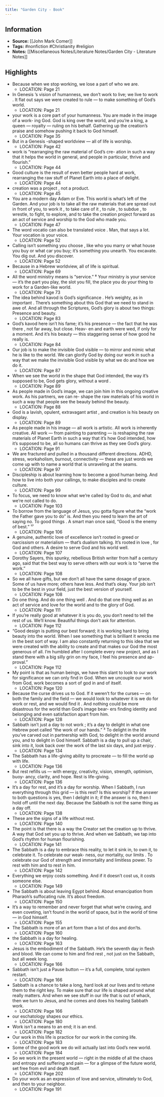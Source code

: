 ```yaml
---
title: "Garden City - Book"
---
```

## Information
- **Source:** [[John Mark Comer]]
- **Tags:** #nonfiction #Christianity #religion
- **Notes:** [[Miscellaneous Notes/Literature Notes/Garden City - Literature Notes]]

## Highlights
- Because when we stop working, we lose a part of who we are.
	- LOCATION: Page 21
- In   Genesis ’s   vision   of   humanness,   we   don’t   work   to   live;   we   live   to   work .   It   flat   out   says   we   were   created   to rule — to make something of God’s world. 
	- LOCATION: Page 21
- your   work   is   a   core   part   of   your   humanness.   You   are   made   in   the   image   of   a   work- ing   God.   God   is   king   over   the   world,   and   you’re   a   king,   a   queen   —   royalty   —   ruling   on   his   behalf.   Gathering   up the creation’s praise and somehow pushing it back to God himself. 
	- LOCATION: Page 35
- But   in   a Genesis -shaped   worldview   —   all   of   life   is   worship. 
	- LOCATION: Page 42
- work is “rearranging the raw material of God’s cre- ation   in   such   a   way   that   it   helps   the   world   in   general,   and   people   in   particular,   thrive   and   flourish.” 
	- LOCATION: Page 44
- Good culture is the result of even better people hard at work, rearranging the   raw   stuff   of   Planet   Earth   into   a   place   of   delight. 
	- LOCATION: Page 44
- creation   was   a project ,   not   a   product. 
	- LOCATION: Page 45
- You are a modern day Adam or Eve. This world is what’s left of the Garden. And your job is to take all the raw   materials   that   are   spread   out   in   front   of   you,   to   work   it ,   to   take   care   of   it ,   to   rule ,   to   subdue ,   to   wrestle,   to fight, to explore, and to take the creation project forward as an act of service and worship to the God who made you. 
	- LOCATION: Page 47
- The   word   vocatio   can   also   be   translated   voice .   Man,   that   says   a   lot.   Your   vocation   is   your   voice. 
	- LOCATION: Page 52
- Calling   isn’t   something   you   choose ,   like   who   you   marry   or   what   house   you   buy   or   what   car   you   buy;   it’s something you unearth. You excavate. You dig out. And you discover.
	- LOCATION: Page 52
- Because   in   a   Hebrew   worldview,   all   of   life   is   spiritual. 	
	- LOCATION: Page 69
- All   the   word   ministry   means   is   “service.” ⁸   Your   ministry   is   your   service   —   it’s   the   part   you   play,   the   slot   you fill, the place you do your thing to work for a Garden-like world. 
	- LOCATION: Page 73
- The   idea   behind   kavod   is   God’s   significance .   He’s   weighty,   as   in   important .   There’s   something   about   this God that we need to stand in awe of. And all through the Scriptures, God’s glory is about two things: Presence and beauty. 
	- LOCATION: Page 83
- God’s   kavod   here   isn’t   his   fame;   it’s   his   presence   —   the   fact   that   he   was   there ,   not   far   away,   but   close.   Heav- en and earth were wed, if only for a moment. And it’s his beauty — this staggering sense of how good he really is. 
	- LOCATION: Page 84
- Our job is to make the invisible God visible — to mirror and mimic what he is like to the world. We can glorify God by doing our work in such a way that we make   the   invisible   God   visible   by   what   we   do   and   how   we   do   it. 
	- LOCATION: Page 87
- When   we   see   the   world   in   the   shape   that   God   intended,   the   way   it’s   supposed   to   be,   God   gets   glory,   without a   word . 
	- LOCATION: Page 89
- As   people   made   in   God’s   image,   we   can   join   him   in   this   ongoing   creative   work.   As   his   partners,   we   can   re- shape   the   raw   materials   of   his   world   in   such   a   way   that   people   see   the   beauty   behind   the   beauty. 
	- LOCATION: Page 88
- God is a lavish, opulent,   extravagant   artist ,   and   creation   is   his   beauty   on   display. 
	- LOCATION: Page 89
- As people made in his image — all work is artistic. All work is inherently creative. All work — from painting to parenting — is reshaping the raw materials of Planet Earth in such a way that it’s how God intended, how it’s supposed to be, all so humans can thrive as they see God’s glory. 
	- LOCATION: Page 91
- We   are   fractured   and   pulled   in   a   thousand   different   directions. ADHD, stress, workaholism, burnout, connectivity — these are just words we come up with to name a world that is unraveling at the seams. 
	- LOCATION: Page 97
- Discipleship   is   about   learning   how   to   become   a   good   human   being.   And   how   to   live   into   both   your   callings, to   make   disciples   and   to   create   culture.  
	- LOCATION: Page 99
- To   focus,   we   need   to   know   what   we’re   called   by   God   to   do,   and   what   we’re   not   called   to   do.
	- LOCATION: Page 103
- To borrow from the language of Jesus, you gotta figure what the “work the Father gave you to do” is. And   then   you   need   to   learn   the   art   of   saying   no.   To   good   things .   A   smart   man   once   said,   “Good   is   the   enemy of   best.” ¹⁷
	- LOCATION: Page 106
- A genuine, authentic love of excellence isn’t rooted in greed or narcissism or materialism — that’s dualism talking.   It’s   rooted   in   love ,   for   God   and   others.   A   desire   to   serve   God   and   his   world   well.
	- LOCATION: Page 107
- Dorothy Sayers, this spunky, rebellious British writer from half a century ago, said that the best way to serve others with our work is to “serve the work.”
	- LOCATION: Page 108
- So we all have gifts, but we don’t all have the same dosage of grace. Some of us have more; others have less. And that’s okay. Your   job   isn’t   to   be   the   best   in   your   field,   just   the   best   version   of   yourself.
	- LOCATION: Page 108
- Do one thing. And   do   one   thing   well . And do that one thing well as an act of service and love for the world and to the glory of God.
	- LOCATION: Page 111
- If you’re really good at whatever it is you do, you don’t need to tell the rest of us. We’ll know. Beautiful things don’t ask for attention.
	- LOCATION: Page 112
- “Good design is putting our best forward; it is working hard to bring beauty into the world. When I see something that is brilliant it wrecks me in the best sort of way. I am also constantly returning to this idea that we were created with the ability to create and that makes our God the most generous of all. I’m humbled after I complete every new project, and as I stand there with a big silly grin on my face, I feel his presence and ap- proval.”
	- LOCATION: Page 112
- My point is that as human beings, we have this slant to look to our work for significance we can only find in God. When we uncouple our work from God, work becomes a sort of god in and of itself.
	- LOCATION: Page 120
- Because the curse drives us to God. If it weren’t for the curses — on both the family and the field — we would look to whatever it is we do for work   or   rest,   and   we   would   find   it .   And   nothing   could   be   more   disastrous   for   the   world   than   God’s   image   bear- ers finding identity and belonging and even satisfaction apart from him.
	- LOCATION: Page 128
- Sabbath   isn’t   just   a   day   to   not   work ;   it’s   a   day   to   delight   in   what   one   Hebrew   poet   called   “the   work   of   our hands.” ³   To   delight   in   the   life   you’ve   carved   out   in   partnership   with   God,   to   delight   in   the   world   around   you, and to delight in God himself. Sabbath is a day to pull up a chair, sink into it, look back over the work of the last six   days,   and   just   enjoy .
	- LOCATION: Page 134
- The Sabbath has a life-giving ability to procreate — to fill the world up with life.
	- LOCATION: Page 136
- But   rest   refills   us   —   with   energy,   creativity,   vision,   strength,   optimism,   buoy- ancy, clarity, and hope. Rest is life-giving.
	- LOCATION: Page 136
- It’s   a   day   for   rest,   and   it’s   a   day   for   worship. When I Sabbath, I run everything through this grid — is this rest? Is this worship? If the answer to both questions is yes, then I delight in it; if the answer is no, then I hold off until the next day. Because the Sabbath is not the same thing as a day off.
	- LOCATION: Page 138
- These are the signs of a life without rest.
	- LOCATION: Page 140
- The   point   is   that   there   is   a   way   the   Creator   set   the   creation up   to   thrive.   A   way   that   God   set   you   up   to   thrive.   And   when   we   Sabbath,   we   tap   into   God’s   rhythm   for   human flourishing.
	- LOCATION: Page 141
- The Sabbath is a day to embrace this reality, to let it sink in, to own it, to celebrate it. To celebrate our weak- ness,   our   mortality,   our   limits .   To   celebrate   our   God   of   strength   and   immortality   and   limitless   power.   To   rest with   him   and   to   rest   in   him.
	- LOCATION: Page 142
- Everything   we enjoy costs something. And if it doesn’t cost us, it costs someone else.
	- LOCATION: Page 149
- The Sabbath is about leaving Egypt behind. About emancipation from Pharaoh’s suffocating rule. It’s about freedom.
	- LOCATION: Page 150
- It’s   a   way   to   remember   and   never   forget   that   what   we’re   craving,   and   even coveting, isn’t found in the world of space, but in the world of time — in God himself.
	- LOCATION: Page 155
- The Sabbath is more of an art form than a list of dos and don’ts.
	- LOCATION: Page 160
- the   Sabbath   is   a   day   for   healing.
	- LOCATION: Page 163
- Jesus is the embodiment of the Sabbath. He’s the seventh day in flesh and blood. We can come to him and find   rest ,   not   just   on   the   Sabbath,   but   all   week   long.
	- LOCATION: Page 166
- Sabbath isn’t just a Pause button — it’s a full, complete, total system restart.
	- LOCATION: Page 166
- Sabbath is a chance to take a long, hard look at our lives and to retune them to the right key. To make sure that our life is shaped around what really matters. And when we see stuff in our life that is out of whack, then we turn to Jesus, and he comes and does his healing Sabbath work.
	- LOCATION: Page 166
- our   eschatology   shapes   our   ethics.
	- LOCATION: Page 180
- Work   isn’t   a   means   to   an   end;   it   is   an   end.
	- LOCATION: Page 182
- Our   work   in   this   life   is   practice   for   our   work   in   the   coming   life.
	- LOCATION: Page 183
- Some of the good work we do will actually last into God’s new world.
	- LOCATION: Page 184
- So   we   work   in   the   present   world   —   right   in   the   middle   of   all   the   chaos   and   entropy   and   suffering   and   pain   — for   a   glimpse   of   the   future   world,   set   free   from   evil   and   death   itself.
	- LOCATION: Page 202
- Do your work as an expression of love and service, ultimately to God, and then to your neighbor.
	- LOCATION: Page 191
